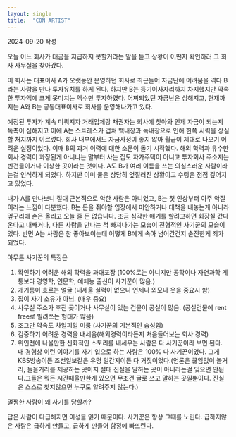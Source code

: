 ```yaml
---
layout: single
title:  "CON ARTIST"
---
```

2024-09-20 작성

오늘 어느 회사가 대금을 지급하지 못할거라는 말을 듣고 상황이 어떤지 확인하러 그 회사 사무실을 찾아갔다.

이 회사는 대표이사 A가 오랫동안 운영하던 회사로 최근들어 자금난에 어려움을 겪다 B라는 사람을 만나 투자유치를 하게 된다. 하지만 B는 등기이사자리까지 차지했지만 약속한 투자액에 크게 못미치는 액수만 투자하였다.
어찌되었던 자금난은 심해지고, 현재까지는 A와 B는 공동대표이사로 회사를 운영해나가고 있다.

예정된 투자가 계속 미뤄지자 거래업체랑 채권자는 회사에 찾아와 언제 자금이 되는지 독촉이 심해지고 이에 A는 스트레스가 겹쳐 백내장과 녹내장으로 인해 한쪽 시력을 상실할 처지까지 이르렀다. 회사 내부에서도 자금사정이 좋지 않아 월급이 제대로 나오기 어려운 실정이었다.
이때 B의 과거 이력에 대한 소문이 돌기 시작했다. 해외 학력과 유수한 회사 경력이 과장된게 아니냐는 말부터 사는 집도 자가주택이 아니고 투자회사 주소지는 빈건물이거나 이상한 곳이라는 것이다. A도 B가 여러 이름을 쓰는 의심스러운 사람이라는걸 인식하게 되었다.
하지만 이미 물은 상당히 엎질러진 상황이고 수렁은 점점 깊어지고 있었다.

내가 A를 만나보니 절대 근본적으로 악한 사람은 아니었고, B는 첫 인상부터 아주 악질이라는 느낌이 다분했다.
B는 돈을 줘야할 입장에서 미안하거나 대책을 내놓는게 아니라 옆구리에 손은 올리고 오늘 줄 돈 없습니다. 조금 심각한 얘기를 할려고하면 회장실 갔다온다고 내빼거나, 다른 사람을 만나는 척 빠져나가는 모습이 전형적인 사기꾼의 모습이었다.
반면 A는 사람은 참 좋아보이는데 어떻게 B에게 속아 넘어간건지 순진한게 죄가 되었다.

아무튼 사기꾼의 특징은
1. 확인하기 어려운 해외 학력을 과대포장 (100%로는 아니지만 공학이나 자연과학 계통보다 경영학, 인문학, 예체능 출신이 사기꾼이 많음.)
2. 개기름이 흐르는 얼굴 (내세울 실력이 없으니 언제나 외모나 옷을 중요시 함)
3. 집이 자기 소유가 아님. (매우 중요)
4. 사무실 주소가 후진 곳이거나 사무실이 있는 건물이 공실이 많음. (공실건물에 rent free로 빌려쓰는 형태가 많음)
5. 조그만 약속도 차일피일 미룸 (사기꾼의 기본적인 습성임)
6. 검증하기 어려운 경력을 내세움(해외경력이라든지 처음들어보는 회사 경력)
7. 위인전에 나올만한 신화적인 스토리를 내세우는 사람은 다 사기꾼이라 보면 된다. 내 경험상 이런 이야기를 자기 입으로 하는 사람은 100% 다 사기꾼이었다. 그게 KBS방송이든 조선일보같은 유명 일간지이든 다 거짓이었다.(언론은 끊임없이 볼거리, 들을거리를 제공하는 곳이지 절대 진실을 말하는 곳이 아니라는걸 잊으면 안된다.그들은 뭐든 시간때울만한게 있으면 무조건 글로 쓰고 말하는 곳일뿐이다. 진실은 스스로 찾지않으면 누구도 알려주지 않는다.)

멀쩡한 사람이 왜 사기를 당할까?

답은 사람이 다급해지면 이성을 잃기 때문이다. 사기꾼은 항상 그때를 노린다.
급하지않은 사람은 급하게 만들고, 급하게 만들어 함정에 빠뜨린다.
